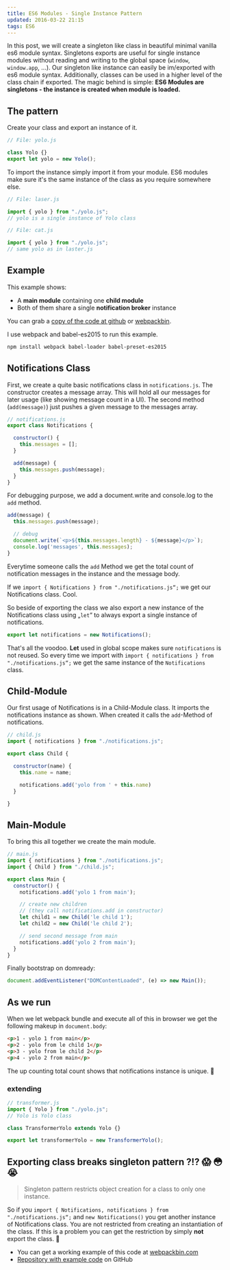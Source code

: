 ```yaml
---
title: ES6 Modules - Single Instance Pattern
updated: 2016-03-22 21:15
tags: ES6
---
```


In this post, we will create a singleton like class in beautiful minimal vanilla es6 module syntax. Singletons exports are useful for single instance modules without reading and writing to the global space (```window```, ```window.app```, ...). Our singleton like instance can easily be im/exported with es6 module syntax.  Additionally, classes can be used in a higher level of the class chain if exported. The magic behind is simple: **ES6 Modules are singletons - the instance is created when module is loaded.**

## The pattern

Create your class and export an instance of it.

```js
// File: yolo.js

class Yolo {}
export let yolo = new Yolo();
```

To import the instance simply import it from your module. ES6 modules make sure it's the same instance of the class as you require somewhere else.

```js
// File: laser.js

import { yolo } from "./yolo.js";
// yolo is a single instance of Yolo class
```

```js
// File: cat.js

import { yolo } from "./yolo.js";
// same yolo as in laster.js
```

## Example

This example shows:

- A **main module** containing one **child module**
- Both of them share a single **notification broker** instance

You can grab a [copy of the code at github](https://github.com/k9ordon/es6-module-single-instance) or [webpackbin](http://www.webpackbin.com/NJdpRL8px).

I use webpack and babel-es2015 to run this example.

```sh
npm install webpack babel-loader babel-preset-es2015
```

## Notifications Class

First, we create a quite basic notifications class in ```notifications.js```. The constructor creates a message array. This will hold all our messages for later usage (like showing message count in a UI). The second method (```add(message)```) just pushes a given message to the messages array.

```js
// notifications.js
export class Notifications {

  constructor() {
    this.messages = [];
  }

  add(message) {
    this.messages.push(message);
  }
}
```

For debugging purpose, we add a document.write and console.log to the ```add``` method.

```js
add(message) {
  this.messages.push(message);

  // debug
  document.write(`<p>${this.messages.length} - ${message}</p>`);
  console.log('messages', this.messages);
}
```

Everytime someone calls the ```add``` Method we get the total count of notification messages in the instance and the message body.

If we ```import { Notifications } from "./notifications.js“;``` we get our Notifications class. Cool.

So beside of exporting the class we also export a new instance of the Notifications class using „```let```“ to always export a single instance of notifications.

```js
export let notifications = new Notifications();
```

That's all the voodoo. **Let** used in global scope makes sure ```notifications``` is not reused. So every time we import with ```import { notifications } from "./notifications.js“;``` we get the same instance of the ```Notifications``` class.

## Child-Module

Our first usage of Notifications is in a Child-Module class. It imports the notifications instance as shown. When created it calls the ```add```-Method of notifications.

```js
// child.js
import { notifications } from "./notifications.js";

export class Child {

  constructor(name) {
    this.name = name;

    notifications.add('yolo from ' + this.name)
  }

}
```


## Main-Module

To bring this all together we create the main module.

```js
// main.js
import { notifications } from "./notifications.js";
import { Child } from "./child.js";

export class Main {
  constructor() {
    notifications.add('yolo 1 from main');

    // create new children
    // (they call notifications.add in constructor)
    let child1 = new Child('le child 1');
    let child2 = new Child('le child 2');

    // send second message from main
    notifications.add('yolo 2 from main');
  }
}
```

Finally bootstrap on domready:

```js
document.addEventListener("DOMContentLoaded", (e) => new Main());
```

## As we run

When we let webpack bundle and execute all of this in browser we get the following makeup in ```document.body```:

```html
<p>1 - yolo 1 from main</p>
<p>2 - yolo from le child 1</p>
<p>3 - yolo from le child 2</p>
<p>4 - yolo 2 from main</p>
```

The up counting total count shows that notifications instance is unique. :metal:

### extending

```js
// transformer.js
import { Yolo } from "./yolo.js";
// Yolo is Yolo class

class TransformerYolo extends Yolo {}

export let transformerYolo = new TransformerYolo();
```

## Exporting class breaks singleton pattern ?!? :scream: :flushed: :sob:

> Singleton pattern restricts object creation for a class to only one instance.

So if you ```import { Notifications, notifications } from "./notifications.js“;``` and ```new Notifications()``` you get another instance of Notifications class. You are not restricted from creating an instantiation of the class. If this is a problem you can get the restriction by simply **not** export the class. :nail_care:

- You can get a working example of this code at [webpackbin.com](http://www.webpackbin.com/NJdpRL8px)
- [Repository with example code](https://github.com/k9ordon/es6-module-single-instance) on GitHub
